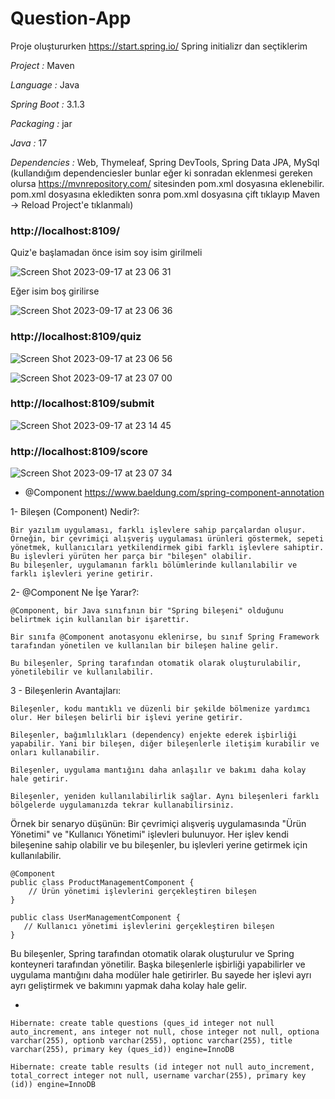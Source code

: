 # Question-App

Proje oluştururken https://start.spring.io/  Spring initializr dan seçtiklerim

*Project :* Maven 

*Language :* Java

*Spring Boot :* 3.1.3

*Packaging :* jar

*Java :* 17

*Dependencies :* Web, Thymeleaf, Spring DevTools,  Spring Data JPA, MySql (kullandığım dependenciesler bunlar eğer ki sonradan eklenmesi gereken olursa https://mvnrepository.com/ sitesinden pom.xml dosyasına eklenebilir. pom.xml dosyasına ekledikten sonra pom.xml dosyasına çift tıklayıp Maven -> Reload Project'e tıklanmalı)

### http://localhost:8109/

Quiz'e başlamadan önce isim soy isim girilmeli

![Screen Shot 2023-09-17 at 23 06 31](https://github.com/edakass/Question-App/assets/61595808/9e17475e-6a35-4e08-9eab-12f18f3ad537)

Eğer isim boş girilirse 

![Screen Shot 2023-09-17 at 23 06 36](https://github.com/edakass/Question-App/assets/61595808/bed95ebb-ece1-4d02-a948-042ddec080ad)

### http://localhost:8109/quiz

![Screen Shot 2023-09-17 at 23 06 56](https://github.com/edakass/Question-App/assets/61595808/b0195df7-1cfb-4f95-8ee6-ee04147feb7d)

![Screen Shot 2023-09-17 at 23 07 00](https://github.com/edakass/Question-App/assets/61595808/2b39bef3-b759-4c21-afc9-2820355e21c7)

### http://localhost:8109/submit

![Screen Shot 2023-09-17 at 23 14 45](https://github.com/edakass/Question-App/assets/61595808/2213a233-0a47-4d3c-bfb8-8f55e43ba1ab)


### http://localhost:8109/score

![Screen Shot 2023-09-17 at 23 07 34](https://github.com/edakass/Question-App/assets/61595808/d9fd39e4-8a26-4848-94c0-fc591aca7b34)


- @Component  https://www.baeldung.com/spring-component-annotation

1- Bileşen (Component) Nedir?:

    Bir yazılım uygulaması, farklı işlevlere sahip parçalardan oluşur. Örneğin, bir çevrimiçi alışveriş uygulaması ürünleri göstermek, sepeti yönetmek, kullanıcıları yetkilendirmek gibi farklı işlevlere sahiptir. Bu işlevleri yürüten her parça bir "bileşen" olabilir.
    Bu bileşenler, uygulamanın farklı bölümlerinde kullanılabilir ve farklı işlevleri yerine getirir.

2- @Component Ne İşe Yarar?:

    @Component, bir Java sınıfının bir "Spring bileşeni" olduğunu belirtmek için kullanılan bir işarettir.
    
    Bir sınıfa @Component anotasyonu eklenirse, bu sınıf Spring Framework tarafından yönetilen ve kullanılan bir bileşen haline gelir.
    
    Bu bileşenler, Spring tarafından otomatik olarak oluşturulabilir, yönetilebilir ve kullanılabilir.
    
3 - Bileşenlerin Avantajları:

    Bileşenler, kodu mantıklı ve düzenli bir şekilde bölmenize yardımcı olur. Her bileşen belirli bir işlevi yerine getirir.
    
    Bileşenler, bağımlılıkları (dependency) enjekte ederek işbirliği yapabilir. Yani bir bileşen, diğer bileşenlerle iletişim kurabilir ve onları kullanabilir.
   
    Bileşenler, uygulama mantığını daha anlaşılır ve bakımı daha kolay hale getirir.
    
    Bileşenler, yeniden kullanılabilirlik sağlar. Aynı bileşenleri farklı bölgelerde uygulamanızda tekrar kullanabilirsiniz.

Örnek bir senaryo düşünün: Bir çevrimiçi alışveriş uygulamasında "Ürün Yönetimi" ve "Kullanıcı Yönetimi" işlevleri bulunuyor. Her işlev kendi bileşenine sahip olabilir ve bu bileşenler, bu işlevleri yerine getirmek için kullanılabilir.
```
@Component
public class ProductManagementComponent {
    // Ürün yönetimi işlevlerini gerçekleştiren bileşen
} 
```

```@Component
public class UserManagementComponent {
   // Kullanıcı yönetimi işlevlerini gerçekleştiren bileşen
}
```


Bu bileşenler, Spring tarafından otomatik olarak oluşturulur ve Spring konteyneri tarafından yönetilir. Başka bileşenlerle işbirliği yapabilirler ve uygulama mantığını daha modüler hale getirirler. Bu sayede her işlevi ayrı ayrı geliştirmek ve bakımını yapmak daha kolay hale gelir.

-

```
Hibernate: create table questions (ques_id integer not null auto_increment, ans integer not null, chose integer not null, optiona varchar(255), optionb varchar(255), optionc varchar(255), title varchar(255), primary key (ques_id)) engine=InnoDB
```

```
Hibernate: create table results (id integer not null auto_increment, total_correct integer not null, username varchar(255), primary key (id)) engine=InnoDB
```
